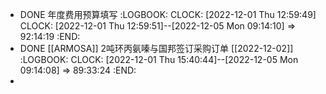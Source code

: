 - DONE 年度费用预算填写
  :LOGBOOK:
  CLOCK: [2022-12-01 Thu 12:59:49]
  CLOCK: [2022-12-01 Thu 12:59:51]--[2022-12-05 Mon 09:14:10] =>  92:14:19
  :END:
- DONE [[ARMOSA]] 2吨环丙氨嗪与国邦签订采购订单 [[2022-12-02]]
  :LOGBOOK:
  CLOCK: [2022-12-01 Thu 15:40:44]--[2022-12-05 Mon 09:14:08] =>  89:33:24
  :END:
-
